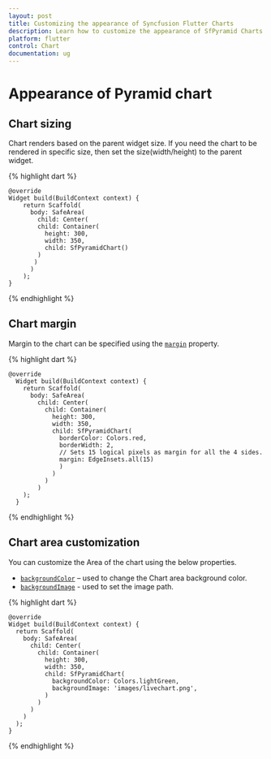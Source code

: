 ```yaml
---
layout: post
title: Customizing the appearance of Syncfusion Flutter Charts
description: Learn how to customize the appearance of SfPyramid Charts and the customizing properties available in SfPyramid charts.
platform: flutter
control: Chart
documentation: ug
---
```


# Appearance of Pyramid chart
## Chart sizing

Chart renders based on the parent widget size. If you need the chart to be rendered in specific size, then set the size(width/height) to the parent widget.

{% highlight dart %} 

    @override
    Widget build(BuildContext context) {
        return Scaffold(
          body: SafeArea(
            child: Center(
            child: Container(
              height: 300,
              width: 350,
              child: SfPyramidChart()
            )
           )
          )
        );
    }

{% endhighlight %}

## Chart margin

Margin to the chart can be specified using the [`margin`](https://pub.dev/documentation/syncfusion_flutter_charts/latest/charts/SfPyramidChart/margin.html) property.

{% highlight dart %} 

    @override
      Widget build(BuildContext context) {
        return Scaffold(
          body: SafeArea(
            child: Center(
              child: Container(
                height: 300,
                width: 350,
                child: SfPyramidChart(
                  borderColor: Colors.red,
                  borderWidth: 2,
                  // Sets 15 logical pixels as margin for all the 4 sides.
                  margin: EdgeInsets.all(15)
                  )
                )
              )
            )
        );
      }

{% endhighlight %}

## Chart area customization

You can customize the Area of the chart using the below properties.

* [`backgroundColor`](https://pub.dev/documentation/syncfusion_flutter_charts/latest/charts/SfPyramidChart/backgroundColor.html) – used to change the Chart area background color.
* [`backgroundImage`](https://pub.dev/documentation/syncfusion_flutter_charts/latest/charts/SfPyramidChart/backgroundImage.html) - used to set the image path.

{% highlight dart %} 

    @override
    Widget build(BuildContext context) {
      return Scaffold(
        body: SafeArea(
          child: Center(
            child: Container(
              height: 300, 
              width: 350, 
              child: SfPyramidChart(
                backgroundColor: Colors.lightGreen,
                backgroundImage: 'images/livechart.png',
              )
            )
          )
        )
      );
    }

{% endhighlight %}
